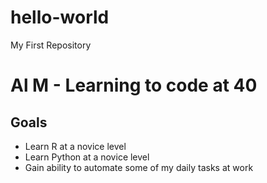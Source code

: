 # hello-world
My First Repository
# Al M - Learning to code at 40
## Goals
- Learn R at a novice level
- Learn Python at a novice level
- Gain ability to automate some of my daily tasks at work
